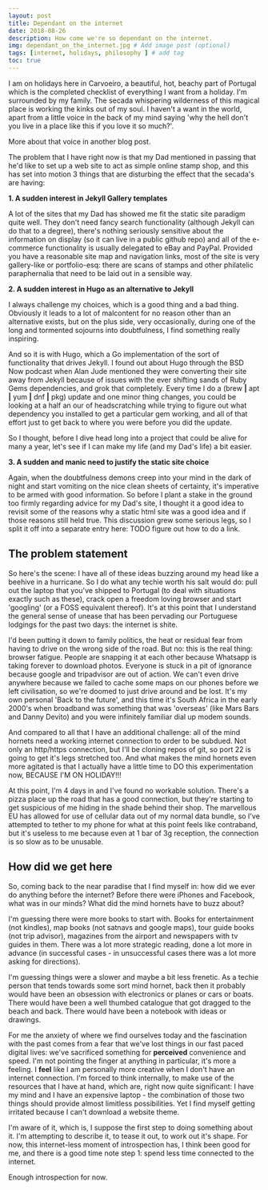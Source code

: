 ```yaml
---
layout: post
title: Dependant on the internet
date: 2018-08-26
description: How come we're so dependant on the internet.
img: dependant_on_the_internet.jpg # Add image post (optional)
tags: [internet, holidays, philosophy ] # add tag
toc: true
---
```


I am on holidays here in Carvoeiro, a beautiful, hot, beachy part of Portugal which is the completed checklist of everything I want from a holiday. I'm surrounded by my family. The secada whispering wilderness of this magical place is working the kinks out of my soul. I haven't a want in the world, apart from a little voice in the back of my mind saying 'why the hell don't you live in a place like this if you love it so much?'.

More about that voice in another blog post.

The problem that I have right now is that my Dad mentioned in passing that he'd like to set up a web site to act as simple online stamp shop, and this has set into motion 3 things that are disturbing the effect that the secada's are having:

__1. A sudden interest in Jekyll Gallery templates__

A lot of the sites that my Dad has showed me fit the static site paradigm quite well. They don't need fancy search functionality (although Jekyll can do that to a degree), there's nothing seriously sensitive about the information on display (so it can live in a public github repo) and all of the e-commerce functionality is usually delegated to eBay and PayPal. Provided you have a reasonable site map and navigation links, most of the site is very gallery-like or portfolio-esq: there are scans of stamps and other philatelic paraphernalia that need to be laid out in a sensible way.

__2. A sudden interest in Hugo as an alternative to Jekyll__

I always challenge my choices, which is a good thing and a bad thing. Obviously it leads to a lot of malcontent for no reason other than an alternative exists, but on the plus side, very occasionally, during one of the long and tormented sojourns into doubtfulness, I find something really inspiring.

And so it is with Hugo, which a Go implementation of the sort of functionality that drives Jekyll. I found out about Hugo through the BSD Now podcast when Alan Jude mentioned they were converting their site away from Jekyll because of issues with the ever shifting sands of Ruby Gems dependencies, and grok that completely. Every time I do a (brew __\|__ apt __\|__ yum __\|__ dnf __\|__ pkg) update and one minor thing changes, you could be looking at a half an our of headscratching while trying to figure out what dependency you installed to get a particular gem working, and all of that effort just to get back to where you were before you did the update.

So I thought, before I dive head long into a project that could be alive for many a year, let's see if I can make my life (and my Dad's life) a bit easier.

__3. A sudden and manic need to justify the static site choice__

Again, when the doubtfulness demons creep into your mind in the dark of night and start vomiting on the nice clean sheets of certainty, it's imperative to be armed with good information. So before I plant a stake in the ground too firmly regarding advice for my Dad's site, I thought it a good idea to revisit some of the reasons why a static html site was a good idea and if those reasons still held true. This discussion grew some serious legs, so I split it off into a separate entry here: TODO figure out how to do a link.

## The problem statement

So here's the scene: I have all of these ideas buzzing around my head like a beehive in a hurricane. So I do what any techie worth his salt would do: pull out the laptop that you've shipped to Portugal (to deal with situations exactly such as these), crack open a freedom loving browser and start 'googling' (or a FOSS equivalent thereof). It's at this point that I understand the general sense of unease that has been pervading our Portuguese lodgings for the past two days: the internet is shite.

I'd been putting it down to family politics, the heat or residual fear from having to drive on the wrong side of the road. But no: this is the real thing: browser fatigue. People are snapping it at each other because Whatsapp is taking forever to download photos. Everyone is stuck in a pit of ignorance because google and tripadvisor are out of action. We can't even drive anywhere because we failed to cache some maps on our phones before we left civilisation, so we're doomed to just drive around and be lost. It's my own personal 'Back to the future', and this time it's South Africa in the early 2000's when broadband was something that was 'overseas' (like Mars Bars and Danny Devito) and you were infinitely familiar dial up modem sounds.

And compared to all that I have an additional challenge: all of the mind hornets need a working internet connection to order to be subdued. Not only an http/https connection, but I'll be cloning repos of git, so port 22 is going to get it's legs stretched too. And what makes the mind hornets even more agitated is that I actually have a little time to DO this experimentation now, BECAUSE I'M ON HOLIDAY!!!

At this point, I'm 4 days in and I've found no workable solution. There's a pizza place up the road that has a good connection, but they're starting to get suspicious of me hiding in the shade behind their shop. The marvellous EU has allowed for use of cellular data out of my normal data bundle, so I've attempted to tether to my phone for what at this point feels like contraband, but it's useless to me because even at 1 bar of 3g reception, the connection is so slow as to be unusable.

## How did we get here

So, coming back to the near paradise that I find myself in: how did we ever do anything before the internet? Before there were iPhones and Facebook, what was in our minds? What did the mind hornets have to buzz about?

I'm guessing there were more books to start with. Books for entertainment (not kindles), map books (not satnavs and google maps), tour guide books (not trip advisor), magazines from the airport and newspapers with tv guides in them. There was a lot more strategic reading, done a lot more in advance (in successful cases - in unsuccessful cases there was a lot more asking for directions).

I'm guessing things were a slower and maybe a bit less frenetic. As a techie person that tends towards some sort mind hornet, back then it probably would have been an obsession with electronics or planes or cars or boats. There would have been a well thumbed catalogue that got dragged to the beach and back. There would have been a notebook with ideas or drawings.

For me the anxiety of where we find ourselves today and the fascination with the past comes from a fear that we've lost things in our fast paced digital lives: we've sacrificed something for __perceived__ convenience and speed. I'm not pointing the finger at anything in particular, it's more a feeling. I __feel__ like I am personally more creative when I don't have an internet connection. I'm forced to think internally, to make use of the resources that I have at hand, which are, right now quite significant: I have my mind and I have an expensive laptop - the combination of those two things should provide almost limitless possibilities. Yet I find myself getting irritated because I can't download a website theme.

I'm aware of it, which is, I suppose the first step to doing something about it. I'm attempting to describe it, to tease it out, to work out it's shape. For now, this internet-less moment of introspection has, I think been good for me, and there is a good time note step 1: spend less time connected to the internet.

Enough introspection for now.
